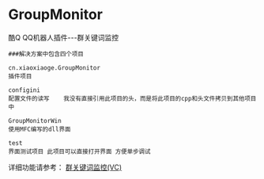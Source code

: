 # GroupMonitor
酷Q QQ机器人插件---群关键词监控  

    ###解决方案中包含四个项目 
    
    cn.xiaoxiaoge.GroupMonitor  
    插件项目  
     
    configini  
    配置文件的读写    我没有直接引用此项目的头，而是将此项目的cpp和头文件拷贝到其他项目中  
    
    GroupMonitorWin  
    使用MFC编写的dll界面  
    
    test  
    界面测试项目 此项目可以直接打开界面 方便单步调试  
    
详细功能请参考： [群关键词监控(VC)](https://cqp.cc/t/40793)
